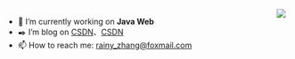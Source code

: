 <img align="right" src="https://github-readme-stats.vercel.app/api?username=rainy-zhang&show_icons=true&icon_color=CE1D2D&text_color=718096&bg_color=ffffff&hide_title=true" />


- 🔭 I’m currently working on **Java Web**
- :black_nib: I’m blog on [CSDN](https://blog.csdn.net/qq_38325614?type=blog)、[CSDN](https://rainy-zhang.github.io/)
- 📫 How to reach me: rainy_zhang@foxmail.com


<!--
<img align="right" src="https://github-readme-stats.vercel.app/api/top-langs/?username=rainy-zhang&layout=compact" />
-->





<!--
**rainy-zhang/rainy-zhang** is a ✨ _special_ ✨ repository because its `README.md` (this file) appears on your GitHub profile.

Here are some ideas to get you started:

- 🔭 I’m currently working on ...
- 🌱 I’m currently learning ...
- 👯 I’m looking to collaborate on ...
- 🤔 I’m looking for help with ...
- 💬 Ask me about ...
- 📫 How to reach me: ...
- 😄 Pronouns: ...
- ⚡ Fun fact: ...
-->
